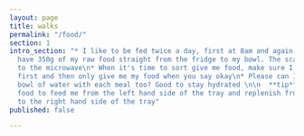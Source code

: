 ```yaml
---
layout: page
title: walks
permalink: "/food/"
section: 1
intro_section: "* I like to be fed twice a day, first at 8am and again at 7pm\n* I
  have 350g of my raw food straight from the fridge to my bowl. The scales are next
  to the microwave\n* When it's time to sort give me food, make sure I go to my place
  first and then only give me my food when you say okay\n* Please can I have a fresh
  bowl of water with each meal too? Good to stay hydrated \n\n  **tip**\n\n  Take
  food to feed me from the left hand side of the tray and replenish from the freezer
  to the right hand side of the tray"
published: false

---
```


